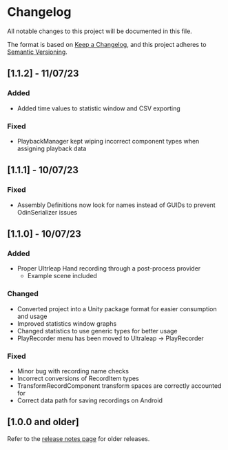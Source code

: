 # Changelog
All notable changes to this project will be documented in this file.

The format is based on [Keep a Changelog](https://keepachangelog.com/en/1.0.0/),
and this project adheres to [Semantic Versioning](https://semver.org/spec/v2.0.0.html).

## [1.1.2] - 11/07/23

### Added
- Added time values to statistic window and CSV exporting

### Fixed
- PlaybackManager kept wiping incorrect component types when assigning playback data

## [1.1.1] - 10/07/23

### Fixed
- Assembly Definitions now look for names instead of GUIDs to prevent OdinSerializer issues

## [1.1.0] - 10/07/23

### Added
- Proper Ultrleap Hand recording through a post-process provider
  - Example scene included

### Changed
- Converted project into a Unity package format for easier consumption and usage
- Improved statistics window graphs
- Changed statistics to use generic types for better usage
- PlayRecorder menu has been moved to Ultraleap -> PlayRecorder

### Fixed
- Minor bug with recording name checks
- Incorrect conversions of RecordItem types
- TransformRecordComponent transform spaces are correctly accounted for
- Correct data path for saving recordings on Android

## [1.0.0 and older]

Refer to the [release notes page](https://github.com/ultraleap/PlayRecorder/releases) for older releases.